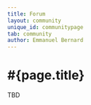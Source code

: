 ```yaml
---
title: Forum  
layout: community
unique_id: communitypage
tab: community
author: Emmanuel Bernard
---
```

# #{page.title}

TBD